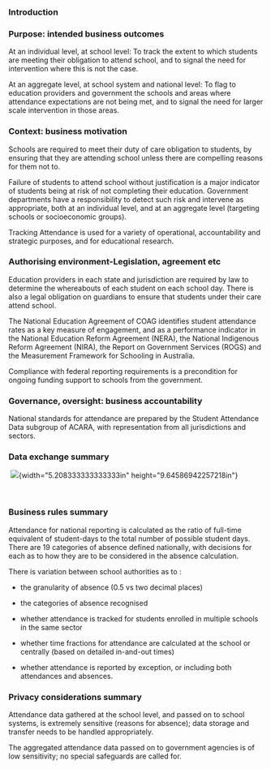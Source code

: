 

### Introduction

### Purpose: intended business outcomes

At an individual level, at school level: To track the extent to which
students are meeting their obligation to attend school, and to signal
the need for intervention where this is not the case.

At an aggregate level, at school system and national level: To flag to
education providers and government the schools and areas where
attendance expectations are not being met, and to signal the need for
larger scale intervention in those areas.

### Context: business motivation

Schools are required to meet their duty of care obligation to students,
by ensuring that they are attending school unless there are compelling
reasons for them not to.

Failure of students to attend school without justification is a major
indicator of students being at risk of not completing their education.
Government departments have a responsibility to detect such risk and
intervene as appropriate, both at an individual level, and at an
aggregate level (targeting schools or socioeconomic groups). 

Tracking Attendance is used for a variety of operational, accountability
and strategic purposes, and for educational research.

### Authorising environment-Legislation, agreement etc

Education providers in each state and jurisdiction are required by law
to determine the whereabouts of each student on each school day. There
is also a legal obligation on guardians to ensure that students under
their care attend school.

The National Education Agreement of COAG identifies student attendance
rates as a key measure of engagement, and as a performance indicator in
the National Education Reform Agreement (NERA), the National Indigenous
Reform Agreement (NIRA), the Report on Government Services (ROGS) and
the Measurement Framework for Schooling in Australia. 

Compliance with federal reporting requirements is a precondition for
ongoing funding support to schools from the government.

### Governance, oversight: business accountability 

National standards for attendance are prepared by the Student Attendance
Data subgroup of ACARA, with representation from all jurisdictions and
sectors.  

### Data exchange summary

 ![](media/image1.tmp){width="5.208333333333333in"
height="9.64586942257218in"}

 

### Business rules summary 

Attendance for national reporting is calculated as the ratio of
full-time equivalent of student-days to the total number of possible
student days. There are 19 categories of absence defined nationally,
with decisions for each as to how they are to be considered in the
absence calculation.

There is variation between school authorities as to :

-   the granularity of absence (0.5 vs two decimal places)

-   the categories of absence recognised

-   whether attendance is tracked for students enrolled in multiple
    schools in the same sector

-   whether time fractions for attendance are calculated at the school
    or centrally (based on detailed in-and-out times)

-   whether attendance is reported by exception, or including both
    attendances and absences.

### Privacy considerations summary

Attendance data gathered at the school level, and passed on to school
systems, is extremely sensitive (reasons for absence); data storage and
transfer needs to be handled appropriately.

The aggregated attendance data passed on to government agencies is of
low sensitivity; no special safeguards are called for.
